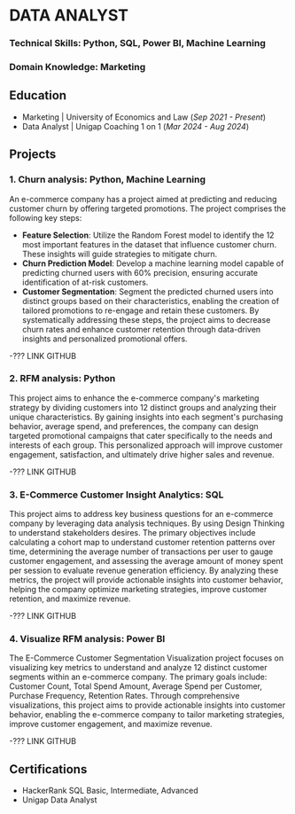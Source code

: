 # DATA ANALYST
### Technical Skills: Python, SQL, Power BI, Machine Learning
### Domain Knowledge: Marketing
## Education
- Marketing | University of Economics and Law (_Sep 2021 - Present_)
- Data Analyst | Unigap Coaching 1 on 1 (_Mar 2024 - Aug 2024_)				       		
## Projects
### 1. Churn analysis: Python, Machine Learning
An e-commerce company has a project aimed at predicting and reducing customer churn by offering targeted promotions. The project comprises the following key steps:
- **Feature Selection**: Utilize the Random Forest model to identify the 12 most important features in the dataset that influence customer churn. These insights will guide strategies to mitigate churn.
- **Churn Prediction Model**: Develop a machine learning model capable of predicting churned users with 60% precision, ensuring accurate identification of at-risk customers.
- **Customer Segmentation**: Segment the predicted churned users into distinct groups based on their characteristics, enabling the creation of tailored promotions to re-engage and retain these customers.
By systematically addressing these steps, the project aims to decrease churn rates and enhance customer retention through data-driven insights and personalized promotional offers.

-??? LINK GITHUB

### 2. RFM analysis: Python
This project aims to enhance the e-commerce company's marketing strategy by dividing customers into 12 distinct groups and analyzing their unique characteristics. By gaining insights into each segment's purchasing behavior, average spend, and preferences, the company can design targeted promotional campaigns that cater specifically to the needs and interests of each group. This personalized approach will improve customer engagement, satisfaction, and ultimately drive higher sales and revenue.

-??? LINK GITHUB

### 3. E-Commerce Customer Insight Analytics: SQL
This project aims to address key business questions for an e-commerce company by leveraging data analysis techniques. By using Design Thinking to understand stakeholders desires. The primary objectives include calculating a cohort map to understand customer retention patterns over time, determining the average number of transactions per user to gauge customer engagement, and assessing the average amount of money spent per session to evaluate revenue generation efficiency. By analyzing these metrics, the project will provide actionable insights into customer behavior, helping the company optimize marketing strategies, improve customer retention, and maximize revenue.

-??? LINK GITHUB

### 4. Visualize RFM analysis: Power BI
The E-Commerce Customer Segmentation Visualization project focuses on visualizing key metrics to understand and analyze 12 distinct customer segments within an e-commerce company. The primary goals include: Customer Count, Total Spend Amount, Average Spend per Customer, Purchase Frequency, Retention Rates. Through comprehensive visualizations, this project aims to provide actionable insights into customer behavior, enabling the e-commerce company to tailor marketing strategies, improve customer engagement, and maximize revenue.

-??? LINK GITHUB

## Certifications
- HackerRank SQL Basic, Intermediate, Advanced
- Unigap Data Analyst
